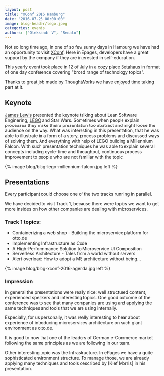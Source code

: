 ```yaml
---
layout: post
title: "XConf 2016 Hamburg"
date: "2016-07-26 00:00:00"
image: blog-header/lego.jpeg
categories: events
authors: ["Oleksandr V", "Renato"]
---
```


Not so long time ago, in one of so few sunny days in Hamburg we have had an opportunity to visit
[XConf](https://info.thoughtworks.com/Xconf-hamburg-2016.html). Here in Epages, developers have a great support by the company if they are interested in self-education.

This yearly event took place in 12 of July in a cozy place [Betahaus](http://hamburg.betahaus.de/) in format of one day conference covering "broad range of technology topics".

Thanks to great job made by [ThoughtWorks](https://www.thoughtworks.com/) we have enjoyed time taking part at it.

## Keynote

[James Lewis](https://twitter.com/boicy) presented the keynote talking about Lean Software Enginering, [LEGO](http://lego.com) and Star Wars.
Sometimes when people explain processes they make theirs presentation too abstract and might loose the audience on the way.
What was interesting in this presentation, that he was able to illustrate in a form of a story, process problems and discussed ways of solving them. And everything with help of LEGO building a Millennium Falcon.
With such presentation techniques he was able to explain several concepts including cycle-time and  throughput, continuous process improvement to people who are not familiar with the topic.

{% image blog/blog-lego-millennium-falcon.jpg left %}

## Presentations

Every participant could choose one of the two tracks running in parallel.

We have decided to visit Track 1, because there were topics we want to get more insides on how other companies are dealing with microservices.

### Track 1 topics:
 - Containerizing a web shop - Building the microservice platform for otto.de
 - Implementing Infrastructure as Code
 - A High-Performmance Solution to Microservice UI Composition
 - Serverless Architecture - Tales from a world without servers
 - Alert overload: How to adopt a MS architecture without being...

{% image blog/blog-xconf-2016-agenda.jpg left %}

### Impression

In general the presentations were really nice: well structured content, experienced speakers and interesting topics.
One good outcome of the conference was to see that many companies are using and applying the same techniques and tools that we are using internally.

Especially, for us personally, it was really interesting to hear about experience of introducing microservices architecture on such giant environment as otto.de.

It is good to now that one of the leaders of German e-Commerce market following the same principles as we are following in our team.

Other interesting topic was the Infrastructure.
In ePages we have a quite sophisticated environment structure. To manage those, we are already applying many techniques and tools described by [Kief Morris] in his presentation.
